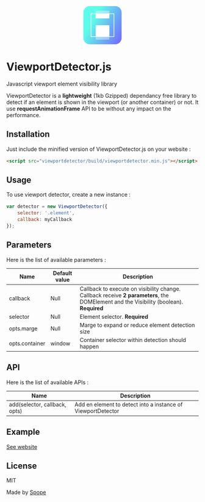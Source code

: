 <p align="center"><a href="https://projects.spope.fr/viewport/example/index.html" target="_blank"><img width="100" height="100" src="https://raw.githubusercontent.com/Spope/ViewportDetector.js/master/example/icon.png"></a></p>

# ViewportDetector.js

Javascript viewport element visibility library

ViewportDetector is a **lightweight** (1kb Gzipped) dependancy free library to detect if an element is shown in the viewport (or another container) or not. It use **requestAnimationFrame** API to be without any impact on the performance.

## Installation

Just include the minified version of ViewportDetector.js on your website :


```html
<script src="viewportdetector/build/viewportdetector.min.js"></script>
```

## Usage

To use viewport detector, create a new instance :

```javascript
var detector = new ViewportDetector({
    selector: '.element',
    callback: myCallback
});
```
## Parameters

Here is the list of available parameters :

Name | Default value | Description
-----|---------------|------------
callback|Null|Callback to execute on visibility change. Callback receive **2 parameters**, the DOMElement and the Visibility (boolean). **Required**
selector|Null|Element selector. **Required**
opts.marge|Null|Marge to expand or reduce element detection size
opts.container|window|Container selector within detection should happen

## API

Here is the list of available APIs :

Name|Description
----|-----------
add(selector, callback, opts)|Add en element to detect into a instance of ViewportDetector

## Example

[See website](https://projects.spope.fr/viewport/example/index.html)

## License

MIT

Made by [Spope](https://spope.fr/)
